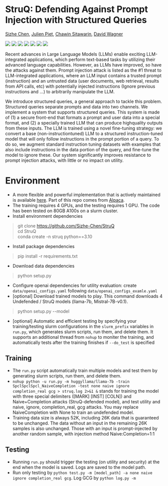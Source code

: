 # StruQ: Defending Against Prompt Injection with Structured Queries
[Sizhe Chen](https://sizhe-chen.github.io), [Julien Piet](https://people.eecs.berkeley.edu/~julien.piet), [Chawin Sitawarin](https://chawins.github.io), [David Wagner](https://people.eecs.berkeley.edu/~daw)

[![](https://img.shields.io/badge/USENIX%20Security-2025-e1dd72)](http://arxiv.org/abs/2402.06363) [![](https://img.shields.io/badge/Paper-a8c66c)](http://arxiv.org/pdf/2402.06363)  [![](https://img.shields.io/badge/Website-097770)](https://sizhe-chen.github.io/StruQ-Website) [![](https://img.shields.io/badge/Poster-1b6535)](https://drive.google.com/file/d/1UUz4t43sGqFOPZqNxf8izR--iLAl16QX/view?usp=sharing) [![](https://img.shields.io/badge/Talk-edca82)](https://simons.berkeley.edu/talks/david-wagner-uc-berkeley-2024-10-14) [![](https://img.shields.io/badge/Slides-f47a60)](https://drive.google.com/file/d/1baUbgFMILhPWBeGrm67XXy_H-jO7raRa/view?usp=sharing) [![](https://img.shields.io/badge/Media-75291c)](https://bair.berkeley.edu/blog/2025/04/11/prompt-injection-defense)

Recent advances in Large Language Models (LLMs) enable exciting LLM-integrated applications, which perform text-based tasks by utilizing their advanced language capabilities. However, as LLMs have improved, so have the attacks against them. Prompt injection attack is listed as the #1 threat to LLM-integrated applications, where an LLM input contains a trusted prompt (instruction) and an untrusted data (user documents, web retrieval, results from API calls, etc) with potentially injected instructions (Ignore previous instructions and …) to arbitrarily manipulate the LLM.

We introduce structured queries, a general approach to tackle this problem. Structured queries separate prompts and data into two channels. We implement a system that supports structured queries. This system is made of (1) a secure front-end that formats a prompt and user data into a special format, and (2) a specially trained LLM that can produce highquality outputs from these inputs. The LLM is trained using a novel fine-tuning strategy: we convert a base (non-instructiontuned) LLM to a structured instruction-tuned model that will only follow instructions in the prompt portion of a query. To do so, we augment standard instruction tuning datasets with examples that also include instructions in the data portion of the query, and fine-tune the model to ignore these. Our system significantly improves resistance to prompt injection attacks, with little or no impact on utility.

# Environment
+ A more flexible and powerful implementation that is actively maintained is available [here](https://github.com/facebookresearch/SecAlign). Part of this repo comes from [Alpaca](https://github.com/tatsu-lab/stanford_alpaca).
+ The training requires 4 GPUs, and the testing requires 1 GPU. The code has been tested on 80GB A100s on a slurm cluster. 
+ Install environment dependencies
> git clone https://github.com/Sizhe-Chen/StruQ \
> cd StruQ \
> conda create -n struq python==3.10
+ Install package dependencies
> pip install -r requirements.txt
+ Download data dependencies
> python setup.py
+ Configure openai dependencies for utility evaluation: create ```data/openai_configs.yaml``` following ```data/openai_configs_examle.yaml```
+ [optional] Download trained models to play. This command downloads 4 Undefended / StruQ models (llama-7b, Mistral-7B-v0.1).
> python setup.py --model
+ [optional] Automatic and efficient testing by specifying your training/testing slurm configurations in the ```slurm_prefix``` variables in ```run.py```, which generates slurm scripts, run them, and delete them. It supports an additional thread from ```nohup``` to moniter the training, and automatically tests after the training finishes if ```--do_test``` is specified


## Training
+ The ```run.py``` script automatically train multiple models and test them by generating slurm scripts, run them, and delete them.
+ ```nohup python -u run.py -m huggyllama/llama-7b -train SpclSpclSpcl_NaiveCompletion -test none naive ignore completion_real gcg > struq.log 2>&1 &``` stands for training the model with three special delimiters ([MARK] [INST] [COLN]) and Naive+Completion attacks (StruQ-defended model), and test utility and naive, ignore, completion_real, gcg attacks. You may replace NaiveCompletion with None to train an undefended model.
+ Training data size is always 52K, including 26K data that is guaranteed to be unchanged. The data without an input in the remaining 26K samples is also unchanged. Those with an input is prompt-injected by another random sample, with injection method Naive:Completion=1:1


## Testing
+ Running ```run.py``` should trigger the testing (on utility and security) at the end when the model is saved. Logs are saved to the model path.
+ Run only testing by ```python test.py -m [model_path] -a none naive ignore completion_real gcg```. Log GCG by ```python log.py -m ```
